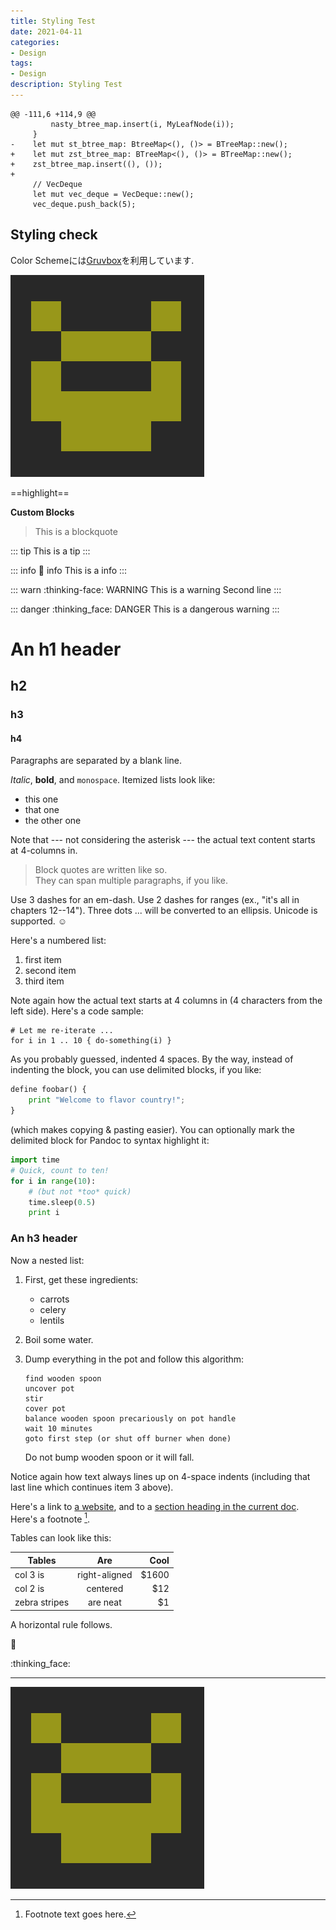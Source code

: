 ```yaml
---
title: Styling Test
date: 2021-04-11
categories:
- Design
tags:
- Design
description: Styling Test
---
```


```diff-rust{1,2}[class="diff-highlight"][class="line-numbers"][data-file="btree.rs"][data-line="2"]
@@ -111,6 +114,9 @@
         nasty_btree_map.insert(i, MyLeafNode(i));
     }
-    let mut st_btree_map: BtreeMap<(), ()> = BTreeMap::new();
+    let mut zst_btree_map: BTreeMap<(), ()> = BTreeMap::new();
+    zst_btree_map.insert((), ());
+
     // VecDeque
     let mut vec_deque = VecDeque::new();
     vec_deque.push_back(5);
```

## Styling check

Color Schemeには[Gruvbox](https://github.com/morhetz/gruvbox)を利用しています.

![alt text of image](/img/icon.png)

==highlight==

**Custom Blocks**

> This is a blockquote

::: tip
This is a tip
:::

::: info :dog: info
This is a info
:::

::: warn :thinking-face: WARNING
This is a warning
Second line
:::

::: danger :thinking_face: DANGER
This is a dangerous warning
:::


# An h1 header

## h2

### h3

#### h4

Paragraphs are separated by a blank line.

*Italic*, **bold**, and `monospace`. Itemized lists
look like:

  * this one
  * that one
  * the other one

Note that --- not considering the asterisk --- the actual text
content starts at 4-columns in.

> Block quotes are
> written like so.  
> They can span multiple paragraphs,
> if you like.

Use 3 dashes for an em-dash. Use 2 dashes for ranges (ex., "it's all
in chapters 12--14"). Three dots ... will be converted to an ellipsis.
Unicode is supported. ☺

Here's a numbered list:

 1. first item
 2. second item
 3. third item

Note again how the actual text starts at 4 columns in (4 characters
from the left side). Here's a code sample:

    # Let me re-iterate ...
    for i in 1 .. 10 { do-something(i) }

As you probably guessed, indented 4 spaces. By the way, instead of
indenting the block, you can use delimited blocks, if you like:

~~~python 
define foobar() {
    print "Welcome to flavor country!";
}
~~~

(which makes copying & pasting easier). You can optionally mark the
delimited block for Pandoc to syntax highlight it:

~~~python sample.py
import time
# Quick, count to ten!
for i in range(10):
    # (but not *too* quick)
    time.sleep(0.5)
    print i
~~~



### An h3 header ###

Now a nested list:

 1. First, get these ingredients:

      * carrots
      * celery
      * lentils

 2. Boil some water.

 3. Dump everything in the pot and follow
    this algorithm:

    ```python[data-file="python"]
    find wooden spoon
    uncover pot
    stir
    cover pot
    balance wooden spoon precariously on pot handle
    wait 10 minutes
    goto first step (or shut off burner when done)
    ```

    Do not bump wooden spoon or it will fall.

Notice again how text always lines up on 4-space indents (including
that last line which continues item 3 above).

Here's a link to [a website](http://foo.bar), and to a [section heading in the current
doc](#an-h2-header). Here's a footnote [^1].

[^1]: Footnote text goes here.

Tables can look like this:

| Tables        | Are           | Cool  |
| ------------- |:-------------:| -----:|
| col 3 is      | right-aligned | $1600 |
| col 2 is      | centered      |   $12 |
| zebra stripes | are neat      |    $1 |
A horizontal rule follows.

:tada:

:thinking_face:

***


![alt text of image](/img/icon.png)
